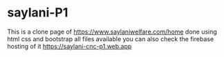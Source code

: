 # saylani-P1
This is a clone page of https://www.saylaniwelfare.com/home
done using html css and bootstrap
all files available 
you can also check the firebase hosting of it https://saylani-cnc-p1.web.app
